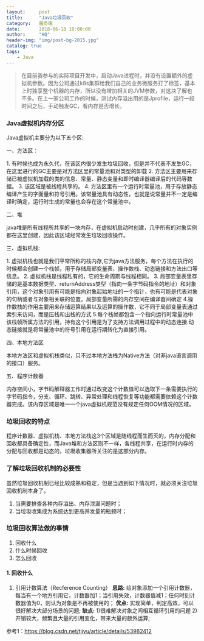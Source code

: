 ```yaml
---
layout:     post
title:      "Java垃圾回收"
category:   服务端
date:       2018-06-18 18:00:00
author:     "HQ"
header-img: "img/post-bg-2015.jpg"
catalog: true
tags:
    - Java
---
```


>在目前我参与的实际项目开发中，启动Java进程时，并没有设置额外的虚拟机参数。因为公司通过k8s集群给我们自己的业务微服务打了标签，基本上时独享整个机器的内存，所以没有增加相关的JVM参数，对这块了解也不多。在上一家公司工作的时候，测试内存溢出用的是Jprofile，运行一段时间之后，手动触发GC，看内存是否增长。

### Java虚拟机内存分区
Java虚拟机主要分为以下五个区: 

一、方法区： 

1\. 有时候也成为永久代，在该区内很少发生垃圾回收，但是并不代表不发生GC，在这里进行的GC主要是对方法区里的常量池和对类型的卸载 
2\. 方法区主要用来存储已被虚拟机加载的类的信息、常量、静态变量和即时编译器编译后的代码等数据。 
3\. 该区域是被线程共享的。 
4\. 方法区里有一个运行时常量池，用于存放静态编译产生的字面量和符号引用。该常量池具有动态性，也就是说常量并不一定是编译时确定，运行时生成的常量也会存在这个常量池中。

二、堆 

java堆是所有线程所共享的一块内存，在虚拟机启动时创建，几乎所有的对象实例都在这里创建，因此该区域经常发生垃圾回收操作。

三、虚拟机栈: 

1\. 虚拟机栈也就是我们平常所称的栈内存,它为java方法服务，每个方法在执行的时候都会创建一个栈帧，用于存储局部变量表、操作数栈、动态链接和方法出口等信息。 
2\. 虚拟机栈是线程私有的，它的生命周期与线程相同。 
3\. 局部变量表里存储的是基本数据类型、returnAddress类型（指向一条字节码指令的地址）和对象引用，这个对象引用有可能是指向对象起始地址的一个指针，也有可能是代表对象的句柄或者与对象相关联的位置。局部变量所需的内存空间在编译器间确定 
4\.操作数栈的作用主要用来存储运算结果以及运算的操作数，它不同于局部变量表通过索引来访问，而是压栈和出栈的方式 
5\.每个栈帧都包含一个指向运行时常量池中该栈帧所属方法的引用，持有这个引用是为了支持方法调用过程中的动态连接.动态链接就是将常量池中的符号引用在运行期转化为直接引用。

四、本地方法区 

本地方法区和虚拟机栈类似，只不过本地方法栈为Native方法（对非java语言调用的接口）服务。

五、程序计数器 

内存空间小，字节码解释器工作时通过改变这个计数值可以选取下一条需要执行的字节码指令，分支、循环、跳转、异常处理和线程恢复等功能都需要依赖这个计数器完成。该内存区域是唯一一个java虚拟机规范没有规定任何OOM情况的区域。

### 垃圾回收的特点
程序计数器、虚拟机栈、本地方法栈这3个区域是随线程而生而灭的，内存分配和回收都具备确定性，而Java堆和方法区则不一样，各线程共享，在运行时内存的分配与回收都是动态的，垃圾收集器所关注的是这部分内存。

### 了解垃圾回收机制的必要性
虽然垃圾回收机制已经比较成熟和稳定，但是当遇到如下情况时，就必须关注垃圾回收机制本身了。
1. 当需要排查各种内存溢出、内存泄漏问题时；
2. 当垃圾收集成为系统达到更高并发量的瓶颈时；

### 垃圾回收算法做的事情
1. 回收什么
2. 什么时候回收
3. 怎么回收

#### 1. 回收什么
1. 引用计数算法（Recference Counting）
**思路:** 给对象添加一个引用计数器，每当有一个地方引用它，计数器加1；当引用失效，计数器值减1；任何时刻计数器值为0，则认为对象是不再被使用的；
**优点:** 实现简单，判定高效，可以很好解决大部分场景的问题;
**缺点:** 1)很难解决对象之间相互循环引用的问题 2)开销较大，频繁且大量的引用变化，带来大量的额外运算;





参考1：https://blog.csdn.net/tjiyu/article/details/53982412